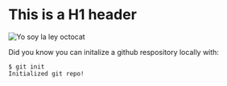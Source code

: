 # This is a H1 header

![Yo soy la ley octocat](https://octodex.github.com/images/justicetocat.jpg)

Did you know you can initalize a github respository locally with:

```
$ git init
Initialized git repo!
```
